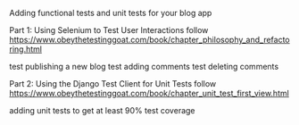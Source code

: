 Adding functional tests and unit tests for your blog app

Part 1: Using Selenium to Test User Interactions
follow https://www.obeythetestinggoat.com/book/chapter_philosophy_and_refactoring.html

test publishing a new blog
test adding comments
test deleting comments

Part 2: Using the Django Test Client for Unit Tests
follow https://www.obeythetestinggoat.com/book/chapter_unit_test_first_view.html

adding unit tests to get at least 90% test coverage
